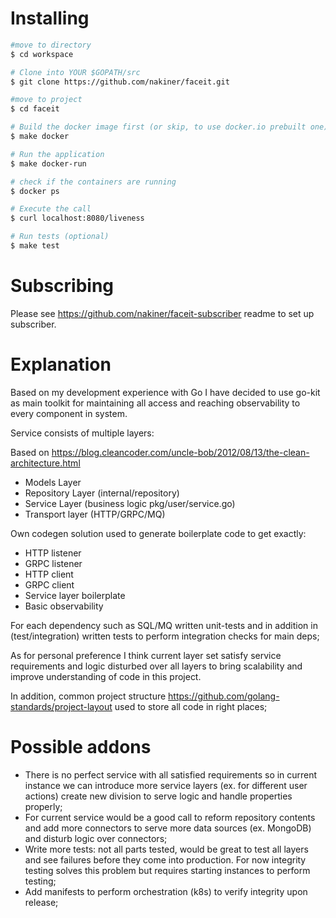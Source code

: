 # Installing

```bash
#move to directory
$ cd workspace

# Clone into YOUR $GOPATH/src
$ git clone https://github.com/nakiner/faceit.git

#move to project
$ cd faceit

# Build the docker image first (or skip, to use docker.io prebuilt one)
$ make docker

# Run the application
$ make docker-run

# check if the containers are running
$ docker ps

# Execute the call
$ curl localhost:8080/liveness

# Run tests (optional)
$ make test
```

# Subscribing

Please see https://github.com/nakiner/faceit-subscriber readme to set up subscriber.

# Explanation

Based on my development experience with Go I have decided to use go-kit as main toolkit for maintaining all access 
and reaching observability to every component in system. 

Service consists of multiple layers:

Based on https://blog.cleancoder.com/uncle-bob/2012/08/13/the-clean-architecture.html

- Models Layer
- Repository Layer (internal/repository)
- Service Layer (business logic pkg/user/service.go)
- Transport layer (HTTP/GRPC/MQ)

Own codegen solution used to generate boilerplate code to get exactly: 

- HTTP listener
- GRPC listener
- HTTP client
- GRPC client
- Service layer boilerplate
- Basic observability

For each dependency such as SQL/MQ written unit-tests and in addition in (test/integration) written tests to perform integration checks for main deps;

As for personal preference I think current layer set satisfy service requirements and logic disturbed over all layers to bring scalability and improve 
understanding of code in this project.

In addition, common project structure https://github.com/golang-standards/project-layout used to store all code in right places;

# Possible addons

- There is no perfect service with all satisfied requirements so in current instance we can introduce more service layers (ex. for different user actions)  create 
new division to serve logic and handle properties properly;
- For current service would be a good call to reform repository contents and add more connectors to serve more data sources (ex. MongoDB) and disturb logic over connectors;
- Write more tests: not all parts tested, would be great to test all layers and see failures before they come into production. For now integrity testing solves this problem but requires starting instances to perform testing;
- Add manifests to perform orchestration (k8s) to verify integrity upon release;
